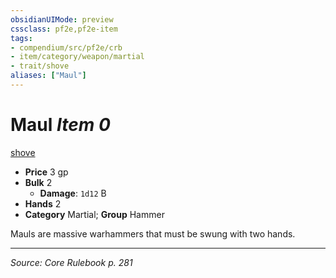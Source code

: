 ```yaml
---
obsidianUIMode: preview
cssclass: pf2e,pf2e-item
tags:
- compendium/src/pf2e/crb
- item/category/weapon/martial
- trait/shove
aliases: ["Maul"]
---
```

# Maul *Item 0*  
[shove](Reference/Rules/Traits/shove.md "Shove Weapon Trait")  

- **Price** 3 gp
- **Bulk** 2
  - **Damage**: `1d12` B
- **Hands** 2
- **Category** Martial; **Group** Hammer 

Mauls are massive warhammers that must be swung with two hands.


---
*Source: Core Rulebook p. 281*
